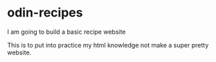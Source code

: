 # odin-recipes
I am going to build a basic recipe website

This is to put into practice my html knowledge not make a super pretty website. 